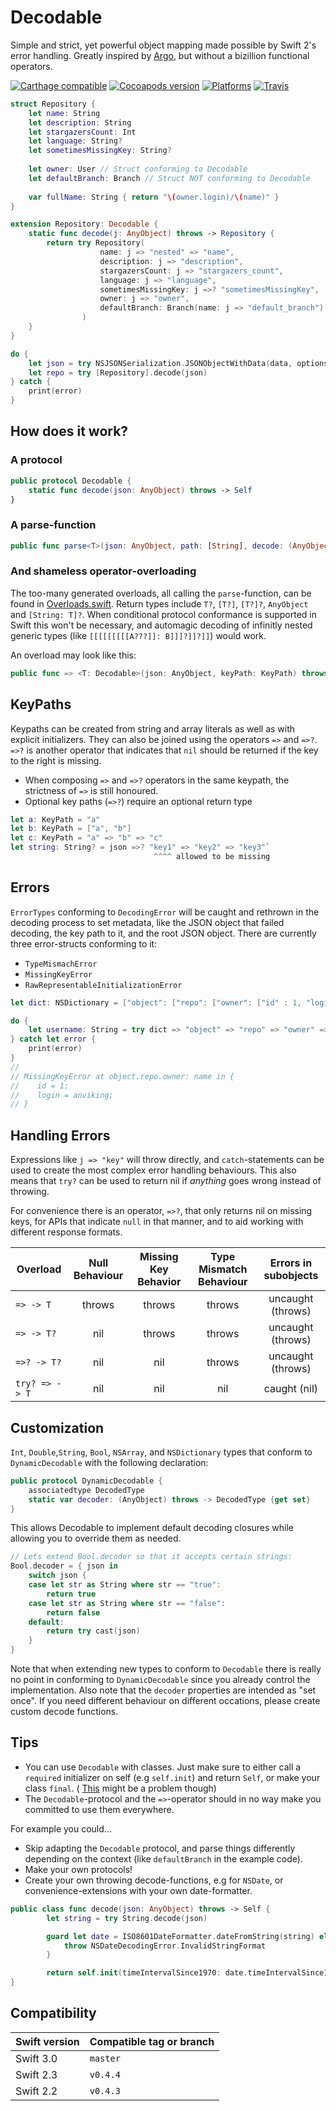 # Decodable
Simple and strict, yet powerful object mapping made possible by Swift 2's error handling. Greatly inspired by [Argo](http://github.com/thoughtbot/Argo), but without a bizillion functional operators.

[![Carthage compatible](https://img.shields.io/badge/Carthage-compatible-4BC51D.svg?style=flat)](https://github.com/Carthage/Carthage)
[![Cocoapods version](https://cocoapod-badges.herokuapp.com/v/Decodable/badge.png)](https://cocoapods.org/pods/Decodable)
[![Platforms](https://cocoapod-badges.herokuapp.com/p/Decodable/badge.png
)](https://cocoadocs.org/docsets/NSStringMask)
[![Travis](https://img.shields.io/travis/Anviking/Decodable/master.svg)](https://travis-ci.org/Anviking/Decodable/branches)


```swift
struct Repository {
    let name: String
    let description: String
    let stargazersCount: Int
    let language: String?
    let sometimesMissingKey: String?
    
    let owner: User // Struct conforming to Decodable
    let defaultBranch: Branch // Struct NOT conforming to Decodable
    
    var fullName: String { return "\(owner.login)/\(name)" }
}

extension Repository: Decodable {
    static func decode(j: AnyObject) throws -> Repository {
        return try Repository(
                    name: j => "nested" => "name", 
                    description: j => "description", 
                    stargazersCount: j => "stargazers_count", 
                    language: j => "language", 
                    sometimesMissingKey: j =>? "sometimesMissingKey",
                    owner: j => "owner", 
                    defaultBranch: Branch(name: j => "default_branch")
                )
    }
}

do {
    let json = try NSJSONSerialization.JSONObjectWithData(data, options: [])
    let repo = try [Repository].decode(json)
} catch {
    print(error)
}
```

## How does it work?

### A protocol
```swift
public protocol Decodable {
    static func decode(json: AnyObject) throws -> Self
}
```
### A parse-function
```swift
public func parse<T>(json: AnyObject, path: [String], decode: (AnyObject throws -> T)) throws -> T
```

### And shameless operator-overloading
The too-many generated overloads, all calling the `parse`-function, can be found in [Overloads.swift](https://github.com/Anviking/Decodable/blob/master/Sources/Overloads.swift). Return types include `T?`, `[T?]`, `[T?]?`, `AnyObject` and `[String: T]?`. When conditional protocol conformance is supported in Swift this won't be necessary, and automagic decoding of infinitly nested generic types (like `[[[[[[[[[A???]]: B]]]?]]?]]`) would work.

An overload may look like this:
```swift
public func => <T: Decodable>(json: AnyObject, keyPath: KeyPath) throws -> T
```

## KeyPaths
Keypaths can be created from string and array literals as well as with explicit initializers. They can also be joined using the operators `=>` and `=>?`. `=>?` is another operator that indicates that `nil` should be returned if the key to the right is missing.

- When composing `=>` and `=>?` operators in the same keypath, the strictness of `=>` is still honoured.
- Optional key paths (`=>?`) require an optional return type

```swift
let a: KeyPath = "a"
let b: KeyPath = ["a", "b"]
let c: KeyPath = "a" => "b" => "c"
let string: String? = json =>? "key1" => "key2" => "key3"`
                                ^^^^ allowed to be missing
```
## Errors
`ErrorTypes` conforming to `DecodingError` will be caught and rethrown in the decoding process to set metadata, like the JSON object that failed decoding, the key path to it, and the root JSON object. There are currently three error-structs conforming to it:
- `TypeMismachError`
- `MissingKeyError`
- `RawRepresentableInitializationError`

```swift
let dict: NSDictionary = ["object": ["repo": ["owner": ["id" : 1, "login": "anviking"]]]]

do {
    let username: String = try dict => "object" => "repo" => "owner" => "name"
} catch let error {
    print(error)
}
//
// MissingKeyError at object.repo.owner: name in {
//    id = 1;
//    login = anviking;
// }
```

## Handling Errors
Expressions like `j => "key"` will throw directly, and `catch`-statements can be used to create the most complex error handling behaviours. This also means that `try?` can be used to return nil if *anything* goes wrong instead of throwing.

For convenience there is an operator, `=>?`, that only returns nil on missing keys, for APIs that indicate `null` in that manner, and to aid working with different response formats.

| Overload | Null Behaviour | Missing Key Behavior  |Type Mismatch Behaviour | Errors in subobjects | 
| ------------- |:-------------:|:-----:|:-----:|:-----:|
|  `=> -> T`| throws | throws | throws | uncaught (throws) | 
|  `=> -> T?`| nil | throws | throws | uncaught (throws) | 
|  `=>? -> T?`| nil | nil | throws | uncaught (throws) | 
|  `try? => -> T `| nil | nil | nil | caught (nil) | 

## Customization
`Int`, `Double`,`String`, `Bool`, `NSArray`, and `NSDictionary` types that conform to `DynamicDecodable` with the following declaration:
```swift
public protocol DynamicDecodable {
    associatedtype DecodedType
    static var decoder: (AnyObject) throws -> DecodedType {get set}
}
```
This allows Decodable to implement default decoding closures while allowing you to override them as needed.
```swift
// Lets extend Bool.decoder so that it accepts certain strings:
Bool.decoder = { json in
    switch json {
    case let str as String where str == "true":
        return true
    case let str as String where str == "false":
        return false
    default:
        return try cast(json)
    }
}
```
Note that when extending new types to conform to `Decodable` there is really no point in conforming to `DynamicDecodable` since you already control the implementation. Also note that the `decoder` properties are intended as "set once". If you need different behaviour on different occations, please create custom decode functions.

## Tips
- You can use `Decodable` with classes. Just make sure to either call a `required` initializer on self (e.g `self.init`) and return `Self`, or make your class `final`. ( [This](http://stackoverflow.com/questions/26495586/best-practice-to-implement-a-failable-initializer-in-swift) might be a problem though)
- The `Decodable`-protocol and the `=>`-operator should in no way make you committed to use them everywhere.

For example you could...

- Skip adapting the `Decodable` protocol, and parse things differently depending on the context (like `defaultBranch` in the example code).
- Make your own protocols!
- Create your own throwing decode-functions, e.g for `NSDate`, or convenience-extensions with your own date-formatter.
```swift
public class func decode(json: AnyObject) throws -> Self {
        let string = try String.decode(json)

        guard let date = ISO8601DateFormatter.dateFromString(string) else {
            throw NSDateDecodingError.InvalidStringFormat
        }

        return self.init(timeIntervalSince1970: date.timeIntervalSince1970)
}
```
## Compatibility

| Swift version | Compatible tag or branch |
| --- | --- |
| Swift 3.0 | `master` |
| Swift 2.3 | `v0.4.4`|
| Swift 2.2 | `v0.4.3`|
